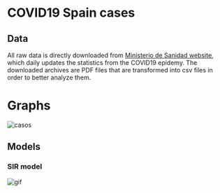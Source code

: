 # COVID19 Spain cases

## Data
All raw data is directly downloaded from [Ministerio de Sanidad website](https://www.mscbs.gob.es/profesionales/saludPublica/ccayes/alertasActual/nCov-China/situacionActual.htm), which daily updates the statistics from the COVID19 epidemy. The downloaded archives are PDF files that are transformed into csv files in order to better analyze them.

# Graphs
![casos](https://github.com/victorvicpal/COVID19_es/blob/master/imgs/casos_15032020.png)

## Models
### SIR model
![gif](https://github.com/victorvicpal/COVID19_es/blob/master/imgs/flatthecurve.gif)
